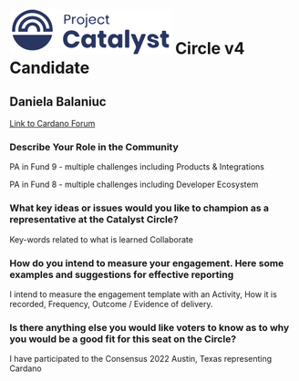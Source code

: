 # ![Project Catalyst](../assets/catalyst.svg) Circle v4 Candidate #

## Daniela Balaniuc ##

[Link to Cardano Forum](https://forum.cardano.org/t/daniela-balaniuc-platform-statement/109189)

### Describe Your Role in the Community ###

PA in Fund 9 - multiple challenges including Products & Integrations

PA in Fund 8 - multiple challenges including Developer Ecosystem

### What key ideas or issues would you like to champion as a representative at the Catalyst Circle? ###

Key-words related to what is learned
Collaborate

### How do you intend to measure your engagement. Here some examples and suggestions for effective reporting ###

I intend to measure the engagement template with an Activity, How it is recorded, Frequency, Outcome / Evidence of delivery.

### Is there anything else you would like voters to know as to why you would be a good fit for this seat on the Circle? ###

I have participated to the Consensus 2022 Austin, Texas representing Cardano